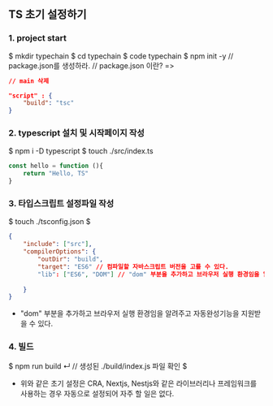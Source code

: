 ## TS 초기 설정하기

### 1. project start

$ mkdir typechain 
$ cd typechain 
$ code typechain 
$ npm init -y // package.json를 생성하라. 
// package.json 이란? => 

```JSON package.json 변경
// main 삭제

"script" : {
    "build": "tsc" 
}

```

### 2. typescript 설치 및 시작페이지 작성

$ npm i -D typescript 
$ touch ./src/index.ts 

```Typescript // index.ts
const hello = function (){
    return "Hello, TS"
}
```

### 3. 타입스크립트 설정파일 작성

$ touch ./tsconfig.json $

```JSON // tsconfig.json
{
    "include": ["src"],
    "compilerOptions": {
        "outDir": "build",
        "target": "ES6" // 컴파일할 자바스크립트 버전을 고를 수 있다.
        "lib": ["ES6", "DOM"] // "dom" 부분을 추가하고 브라우저 실행 환경임을 알려주고 자동완성기능을 지원받을 수 있다.
        
    }
}
```

- "dom" 부분을 추가하고 브라우저 실행 환경임을 알려주고 자동완성기능을 지원받을 수 있다.

### 4. 빌드

$ npm run build ↵ // 생성된 ./build/index.js 파일 확인 $

- 위와 같은 초기 설정은 CRA, Nextjs, Nestjs와 같은 라이브러리나 프레임워크를 사용하는 경우 자동으로 설정되어 자주 할 일은 없다.
